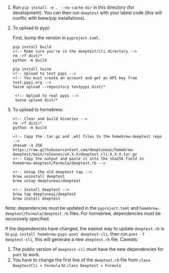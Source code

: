 1. Run `pip install -e . --no-cache-dir` in this directory (for development). You can then run `deeptest` with your latest code (this will conflic with brew/pip installations).
2. To upload to pypi:

   First, bump the version in `pyproject.toml`.

   ```
   pip install build
   <!-- Make sure you're in the deeptest/cli directory -->
   rm -rf dist/*
   python -m build

   pip install twine
   <!-- Upload to test pypi -->
   <!-- You must create an account and get an API key from test.pypi.org -->
   twine upload --repository testpypi dist/*

    <!-- Upload to real pypi -->
    twine upload dist/*
   ```

3. To upload to homebrew:

   ```
   <!-- Clear and build binaries -->
   rm -rf dist/*
   python -m build

   <!-- Copy the .tar.gz and .whl files to the homebrew-deeptest repo -->
   shasum -a 256 https://raw.githubusercontent.com/deeptuneai/homebrew-deeptest/main/releases/vX.X.X/deeptest_cli-X.X.X.tar.gz
   <!-- Copy the output and paste it into the sha256 field in homebrew-deeptest/Formula/deeptest.rb -->

   <!-- Untap the old deeptest tap -->
   brew uninstall deeptest
   brew untap deeptuneai/deeptest

   <!-- Install deeptest -->
   brew tap deeptuneai/deeptest
   brew install deeptest
   ```

Note: dependencies must be updated in the `pyproject.toml` and `homebrew-deeptest/Formula/deeptest.rb` files. For homebrew, dependencies must be recursively specified.

If the dependencies have changed, the easiest way to update `deeptest.rb` is to `pip install homebrew-pypi-poet deeptest-cli`, then
run `poet -f deeptest-cli`, this will generate a new `deeptest.rb` file. Caveats:

1. The public version of `deeptest-cli` must have the new dependencies for `poet` to work.
2. You have to change the first line of the `deeptest.rb` file from `class DeeptestCli < Formula` to `class Deeptest < Formula`
